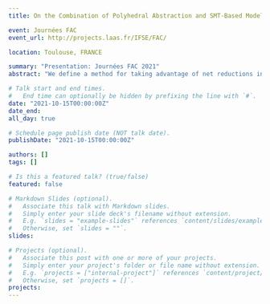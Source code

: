 ```yaml
---
title: On the Combination of Polyhedral Abstraction and SMT-Based Model Checking for Petri Nets

event: Journées FAC
event_url: http://projects.laas.fr/IFSE/FAC/

location: Toulouse, FRANCE

summary: "Presentation: Journées FAC 2021"
abstract: "We define a method for taking advantage of net reductions in combination with a SMT-based model checker. We prove the correctness of this method using a new notion of equivalence between nets that we call polyhedral abstraction. Our approach has been implemented in a tool, named SMPT, that provides two main procedures: Bounded Model Checking (BMC) and Property Directed Reachability (PDR). Each procedure has been adapted in order to use reductions and to work with arbitrary Petri nets. We tested SMPT on a large collection of queries used during the 2020 edition of the Model Checking Contest. Our experimental results show that our approach works well, even when we only have a moderate amount of reductions."

# Talk start and end times.
#   End time can optionally be hidden by prefixing the line with `#`.
date: "2021-10-15T00:00:00Z"
date_end:
all_day: true

# Schedule page publish date (NOT talk date).
publishDate: "2021-10-15T00:00:00Z"

authors: []
tags: []

# Is this a featured talk? (true/false)
featured: false

# Markdown Slides (optional).
#   Associate this talk with Markdown slides.
#   Simply enter your slide deck's filename without extension.
#   E.g. `slides = "example-slides"` references `content/slides/example-slides.md`.
#   Otherwise, set `slides = ""`.
slides:

# Projects (optional).
#   Associate this post with one or more of your projects.
#   Simply enter your project's folder or file name without extension.
#   E.g. `projects = ["internal-project"]` references `content/project/deep-learning/index.md`.
#   Otherwise, set `projects = []`.
projects:
---
```


